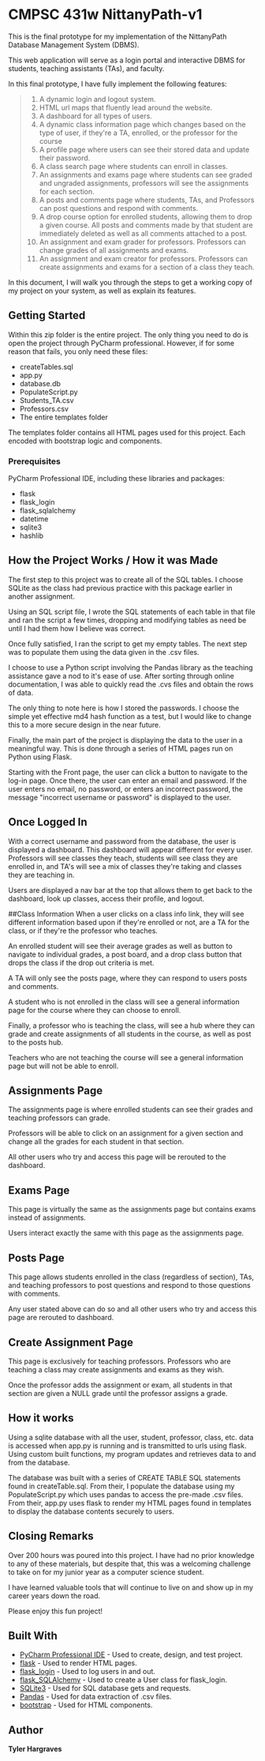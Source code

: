 # CMPSC 431w NittanyPath-v1

This is the final prototype for my implementation of the NittanyPath Database Management System (DBMS).

This web application will serve as a login portal and interactive DBMS for students, 
teaching assistants (TAs), and faculty.

In this final prototype, I have fully implement the following features:
>1. A dynamic login and logout system.
>2. HTML url maps that fluently lead around the website.
>3. A dashboard for all types of users.
>4. A dynamic class information page which changes based on the type of user, if they're a TA, 
>enrolled, or the professor for the course
>5. A profile page where users can see their stored data and update their password.
>6. A class search page where students can enroll in classes.
>7. An assignments and exams page where students can see graded and ungraded assignments,
>professors will see the assignments for each section.
>8. A posts and comments page where students, TAs, and Professors can post questions and respond with comments. 
>9. A drop course option for enrolled students, allowing them to drop a given course. All posts and comments made by
>that student are immediately deleted as well as all comments attached to a post.
>10. An assignment and exam grader for professors. Professors can change grades of all assignments and exams.
>11. An assignment and exam creator for professors. Professors can create assignments and exams for a section of a class they 
>teach.
>
In this document, I will walk you through the steps to get a working copy of my project on your system, as well as explain 
its features.
## Getting Started
Within this zip folder is the entire project. The only thing you need to do is open the project through PyCharm professional.
However, if for some reason that fails, you only need these files:
- createTables.sql
- app.py
- database.db
- PopulateScript.py
- Students_TA.csv
- Professors.csv
- The entire templates folder

The templates folder contains all HTML pages used for this project. Each encoded with bootstrap logic and components.
### Prerequisites
PyCharm Professional IDE, including these libraries and packages:
- flask
- flask_login
- flask_sqlalchemy
- datetime
- sqlite3
- hashlib
## How the Project Works / How it was Made
The first step to this project was to create all of the SQL tables. I choose SQLite as the class
had previous practice with this package earlier in another assignment.

Using an SQL script file, I wrote the SQL statements of each table in that file and ran the script a few times,
dropping and modifying tables as need be until I had them how I believe was correct.

Once fully satisfied, I ran the script to get my empty tables. The next step was to populate them using the data given
in the .csv files.

I choose to use a Python script involving the Pandas library as the teaching assistance gave a nod to it's ease of use.
After sorting through online documentation, I was able to quickly read the .cvs files and obtain the rows of data.

The only thing to note here is how I stored the passwords. I choose the simple yet effective md4 hash function as a test,
but I would like to change this to a more secure design in the near future.

Finally, the main part of the project is displaying the data to the user in a meaningful way. 
This is done through a series of HTML pages run on Python using Flask.

Starting with the Front page, the user can click a button to navigate to the log-in page. Once there, the user
can enter an email and password. If the user enters no email, no password, or enters an incorrect password,
the message "incorrect username or password" is displayed to the user.

## Once Logged In
With a correct username and password from the database, the user is displayed a dashboard. This dashboard will appear different
for every user. Professors will see classes they teach, students will see class they are enrolled in, and TA's will see a mix of
classes they're taking and classes they are teaching in.

Users are displayed a nav bar at the top that allows them to get back to the dashboard, look up classes, access their profile, 
and logout. 

##Class Information
When a user clicks on a class info link, they will see different information based upon if they're enrolled or not, are a TA
for the class, or if they're the professor who teaches.

An enrolled student will see their average grades as well as button to navigate to individual grades, a post board, and a
drop class button that drops the class if the drop out criteria is met.

A TA will only see the posts page, where they can respond to users posts and comments.

A student who is not enrolled in the class will see a general information page for the course where they can choose to enroll.

Finally, a professor who is teaching the class, will see a hub where they can grade and create assignments of all students in
the course, as well as post to the posts hub.

Teachers who are not teaching the course will see a general information page but will not be able to enroll.

## Assignments Page
The assignments page is where enrolled students can see their grades and teaching professors can grade.

Professors will be able to click on an assignment for a given section and change all the grades for each student in that section.

All other users who try and access this page will be rerouted to the dashboard.

## Exams Page
This page is virtually the same as the assignments page but contains exams instead of assignments.

Users interact exactly the same with this page as the assignments page.
## Posts Page
This page allows students enrolled in the class (regardless of section), TAs, and teaching professors to post questions
and respond to those questions with comments. 

Any user stated above can do so and all other users who try and access this
page are rerouted to dashboard.
## Create Assignment Page
This page is exclusively for teaching professors. Professors who are teaching a class may create assignments and exams as they wish.

Once the professor adds the assignment or exam, all students in that section are given a NULL grade until the professor assigns a grade.
## How it works
Using a sqlite database with all the user, student, professor, class, etc. data is accessed when app.py is running and is transmitted
to urls using flask. Using custom built functions, my program updates and retrieves data to and from the database.

The database was built with a series of CREATE TABLE SQL statements found in createTable.sql. From their, I populate the database using
my PopulateScript.py which uses pandas to access the pre-made .csv files. From their, app.py uses flask to render my HTML pages found in
templates to display the database contents securely to users.
## Closing Remarks
Over 200 hours was poured into this project. I have had no prior knowledge to any of these materials, but despite that, this was a
welcoming challenge to take on for my junior year as a computer science student.

I have learned valuable tools that will continue to live on and show up in my career years down the road.

Please enjoy this fun project!
## Built With

* [PyCharm Professional IDE](https://www.jetbrains.com/pycharm/) - Used to create, design, and test project.
* [flask](https://palletsprojects.com/p/flask/) - Used to render HTML pages.
* [flask_login](https://flask-login.readthedocs.io/en/latest/) - Used to log users in and out.
* [flask_SQLAlchemy](https://flask-sqlalchemy.palletsprojects.com/en/2.x/) - Used to create a User class for flask_login.
* [SQLite3](https://www.sqlite.org/index.html) - Used for SQL database gets and requests.
* [Pandas](https://pandas.pydata.org/) - Used for data extraction of .csv files.
* [bootstrap](https://getbootstrap.com/) - Used for HTML components.


## Author
**Tyler Hargraves**

